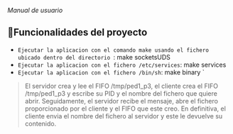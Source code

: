 <em> Manual de usuario </em>

## :hammer:Funcionalidades del proyecto

- `Ejecutar la aplicacion con el comando make usando el fichero ubicado dentro del directorio `: make socketsUDS 
- `Ejecutar la aplicacion con el fichero /etc/services`: make services 
- `Ejecutar la aplicacion con el fichero /bin/sh`: make binary `

<blockquote><p> El servidor crea y lee el FIFO /tmp/ped1_p3, el cliente crea el FIFO /tmp/ped1_p3 y escribe su PID y el nombre del fichero que quiere abrir. Seguidamente, el servidor recibe el mensaje, abre el fichero proporcionado por el cliente y el FIFO que este creo. En definitiva, el cliente envia el nombre del fichero al servidor y este le devuelve su contenido. </p> </blockquote>






